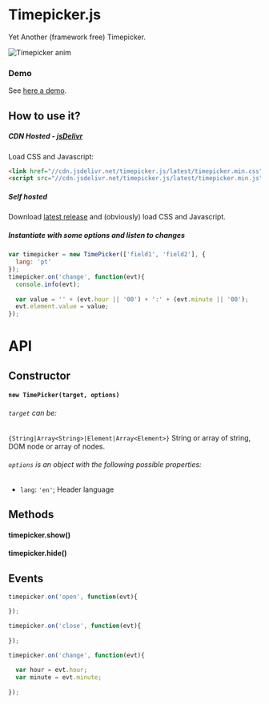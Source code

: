 # Timepicker.js
Yet Another (framework free) Timepicker.


![Timepicker anim](https://raw.githubusercontent.com/jonataswalker/timepicker.js/screenshot/images/anim.gif)

### Demo
See [here a demo](http://rawgit.com/jonataswalker/timepicker.js/master/examples/example.html).


## How to use it?
##### CDN Hosted - [jsDelivr](http://www.jsdelivr.com/projects/timepicker.js)
Load CSS and Javascript:
```HTML
<link href="//cdn.jsdelivr.net/timepicker.js/latest/timepicker.min.css"  rel="stylesheet">
<script src="//cdn.jsdelivr.net/timepicker.js/latest/timepicker.min.js"></script>
```
##### Self hosted
Download [latest release](https://github.com/jonataswalker/timepicker.js/releases/latest) and (obviously) load CSS and Javascript.

##### Instantiate with some options and listen to changes
```javascript
var timepicker = new TimePicker(['field1', 'field2'], {
  lang: 'pt'
});
timepicker.on('change', function(evt){
  console.info(evt);
  
  var value = '' + (evt.hour || '00') + ':' + (evt.minute || '00');
  evt.element.value = value;
});
```

# API

## Constructor

#### `new TimePicker(target, options)`

###### `target` can be:
`{String|Array<String>|Element|Array<Element>}` String or array of string, DOM node or array of nodes.

###### `options` is an object with the following possible properties:
* `lang`: `'en'`; Header language

## Methods

#### timepicker.show()

#### timepicker.hide()


## Events

```javascript
timepicker.on('open', function(evt){

});

timepicker.on('close', function(evt){
  
});

timepicker.on('change', function(evt){
  
  var hour = evt.hour;
  var minute = evt.minute;
  
});
```